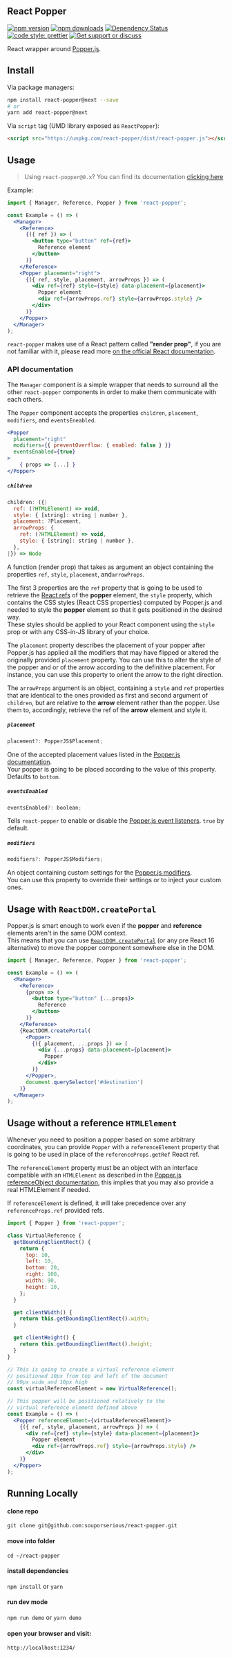 ## React Popper

[![npm version](https://img.shields.io/npm/v/react-popper.svg)](https://www.npmjs.com/package/react-popper)
[![npm downloads](https://img.shields.io/npm/dm/react-popper.svg)](https://www.npmjs.com/package/react-popper)
[![Dependency Status](https://david-dm.org/souporserious/react-popper.svg)](https://david-dm.org/souporserious/react-popper)
[![code style: prettier](https://img.shields.io/badge/code_style-prettier-ff69b4.svg)](https://github.com/prettier/prettier)
[![Get support or discuss](https://img.shields.io/badge/chat-on_spectrum-6833F9.svg?logo=data%3Aimage%2Fsvg%2Bxml%3Bbase64%2CPHN2ZyBpZD0iTGl2ZWxsb18xIiBkYXRhLW5hbWU9IkxpdmVsbG8gMSIgeG1sbnM9Imh0dHA6Ly93d3cudzMub3JnLzIwMDAvc3ZnIiB2aWV3Qm94PSIwIDAgMTAgOCI%2BPGRlZnM%2BPHN0eWxlPi5jbHMtMXtmaWxsOiNmZmY7fTwvc3R5bGU%2BPC9kZWZzPjx0aXRsZT5zcGVjdHJ1bTwvdGl0bGU%2BPHBhdGggY2xhc3M9ImNscy0xIiBkPSJNNSwwQy40MiwwLDAsLjYzLDAsMy4zNGMwLDEuODQuMTksMi43MiwxLjc0LDMuMWgwVjcuNThhLjQ0LjQ0LDAsMCwwLC42OC4zNUw0LjM1LDYuNjlINWM0LjU4LDAsNS0uNjMsNS0zLjM1UzkuNTgsMCw1LDBaTTIuODMsNC4xOGEuNjMuNjMsMCwxLDEsLjY1LS42M0EuNjQuNjQsMCwwLDEsMi44Myw0LjE4Wk01LDQuMThhLjYzLjYzLDAsMSwxLC42NS0uNjNBLjY0LjY0LDAsMCwxLDUsNC4xOFptMi4xNywwYS42My42MywwLDEsMSwuNjUtLjYzQS42NC42NCwwLDAsMSw3LjE3LDQuMThaIi8%2BPC9zdmc%2B)](https://spectrum.chat/popper-js/react-popper)

React wrapper around [Popper.js](https://popper.js.org).

## Install

Via package managers:

```bash
npm install react-popper@next --save
# or
yarn add react-popper@next
```

Via `script` tag (UMD library exposed as `ReactPopper`):

```html
<script src="https://unpkg.com/react-popper/dist/react-popper.js"></script>
```

## Usage

> Using `react-popper@0.x`? You can find its documentation [clicking here](https://github.com/souporserious/react-popper/tree/v0.x)

Example:

```jsx
import { Manager, Reference, Popper } from 'react-popper';

const Example = () => (
  <Manager>
    <Reference>
      {({ ref }) => (
        <button type="button" ref={ref}>
          Reference element
        </button>
      )}
    </Reference>
    <Popper placement="right">
      {({ ref, style, placement, arrowProps }) => (
        <div ref={ref} style={style} data-placement={placement}>
          Popper element
          <div ref={arrowProps.ref} style={arrowProps.style} />
        </div>
      )}
    </Popper>
  </Manager>
);
```

`react-popper` makes use of a React pattern called **"render prop"**, if you are not
familiar with it, please read more [on the official React documentation](https://reactjs.org/docs/render-props.html).

### API documentation

The `Manager` component is a simple wrapper that needs to surround all the other `react-popper` components in order
to make them communicate with each others.

The `Popper` component accepts the properties `children`, `placement`, `modifiers`, and `eventsEneabled`.

```jsx
<Popper
  placement="right"
  modifiers={{ preventOverflow: { enabled: false } }}
  eventsEnabled={true}
>
    { props => [...] }
</Popper>
```

##### `children`

```js
children: ({|
  ref: (?HTMLElement) => void,
  style: { [string]: string | number },
  placement: ?Placement,
  arrowProps: {
    ref: (?HTMLElement) => void,
    style: { [string]: string | number },
  },
|}) => Node
```

A function (render prop) that takes as argument an object containing the properties
`ref`, `style`, `placement`, and`arrowProps`.

The first 3 properties are the `ref` property that is going to be used to retrieve the [React refs](https://reactjs.org/docs/refs-and-the-dom.html) of the **popper** element, the `style` property,
which contains the CSS styles (React CSS properties) computed by Popper.js and needed to style
the **popper** element so that it gets positioned in the desired way.  
These styles should be applied to your React component using the `style` prop or with any CSS-in-JS
library of your choice.

The `placement` property describes the placement of your popper after Popper.js has applied all the modifiers
that may have flipped or altered the originally provided `placement` property. You can use this to alter the
style of the popper and or of the arrow according to the definitive placement. For instance, you can use this
property to orient the arrow to the right direction.

The `arrowProps` argument is an object, containing a `style` and `ref` properties that are identical to the
ones provided as first and second argument of `children`, but are relative to the **arrow** element rather than
the popper. Use them to, accordingly, retrieve the ref of the **arrow** element and style it.

##### `placement`

```js
placement?: PopperJS$Placement;
```

One of the accepted placement values listed in the [Popper.js documentation](https://popper.js.org/popper-documentation.html#Popper.placements).  
Your popper is going to be placed according to the value of this property.  
Defaults to `bottom`.

##### `eventsEnabled`

```js
eventsEnabled?: boolean;
```

Tells `react-popper` to enable or disable the [Popper.js event listeners](https://popper.js.org/popper-documentation.html#Popper.Defaults.eventsEnabled). `true` by default.

##### `modifiers`

```js
modifiers?: PopperJS$Modifiers;
```

An object containing custom settings for the [Popper.js modifiers](https://popper.js.org/popper-documentation.html#modifiers).  
You can use this property to override their settings or to inject your custom ones.

## Usage with `ReactDOM.createPortal`

Popper.js is smart enough to work even if the **popper** and **reference** elements aren't
in the same DOM context.  
This means that you can use [`ReactDOM.createPortal`](https://reactjs.org/docs/portals.html)
(or any pre React 16 alternative) to move the popper component somewhere else in the DOM.

```jsx
import { Manager, Reference, Popper } from 'react-popper';

const Example = () => (
  <Manager>
    <Reference>
      {props => (
        <button type="button" {...props}>
          Reference
        </button>
      )}
    </Reference>
    {ReactDOM.createPortal(
      <Popper>
        {({ placement, ...props }) => (
          <div {...props} data-placement={placement}>
            Popper
          </div>
        )}
      </Popper>,
      document.querySelector('#destination')
    )}
  </Manager>
);
```

## Usage without a reference `HTMLElement`

Whenever you need to position a popper based on some arbitrary coordinates, you can provide `Popper` with a `referenceElement` property that is going to be used in place of the `referenceProps.getRef` React ref.

The `referenceElement` property must be an object with an interface compatible with an `HTMLElement` as described in the [Popper.js referenceObject documentation](https://popper.js.org/popper-documentation.html#referenceObject), this implies that you may also provide a real HTMLElement if needed.

If `referenceElement` is defined, it will take precedence over any `referenceProps.ref` provided refs.

```jsx
import { Popper } from 'react-popper';

class VirtualReference {
  getBoundingClientRect() {
    return {
      top: 10,
      left: 10,
      bottom: 20,
      right: 100,
      width: 90,
      height: 10,
    };
  }

  get clientWidth() {
    return this.getBoundingClientRect().width;
  }

  get clientHeight() {
    return this.getBoundingClientRect().height;
  }
}

// This is going to create a virtual reference element
// positioned 10px from top and left of the document
// 90px wide and 10px high
const virtualReferenceElement = new VirtualReference();

// This popper will be positioned relatively to the
// virtual reference element defined above
const Example = () => (
  <Popper referenceElement={virtualReferenceElement}>
    {({ ref, style, placement, arrowProps }) => (
      <div ref={ref} style={style} data-placement={placement}>
        Popper element
        <div ref={arrowProps.ref} style={arrowProps.style} />
      </div>
    )}
  </Popper>
);
```

## Running Locally

#### clone repo

`git clone git@github.com:souporserious/react-popper.git`

#### move into folder

`cd ~/react-popper`

#### install dependencies

`npm install` or `yarn`

#### run dev mode

`npm run demo` or `yarn demo`

#### open your browser and visit:

`http://localhost:1234/`
